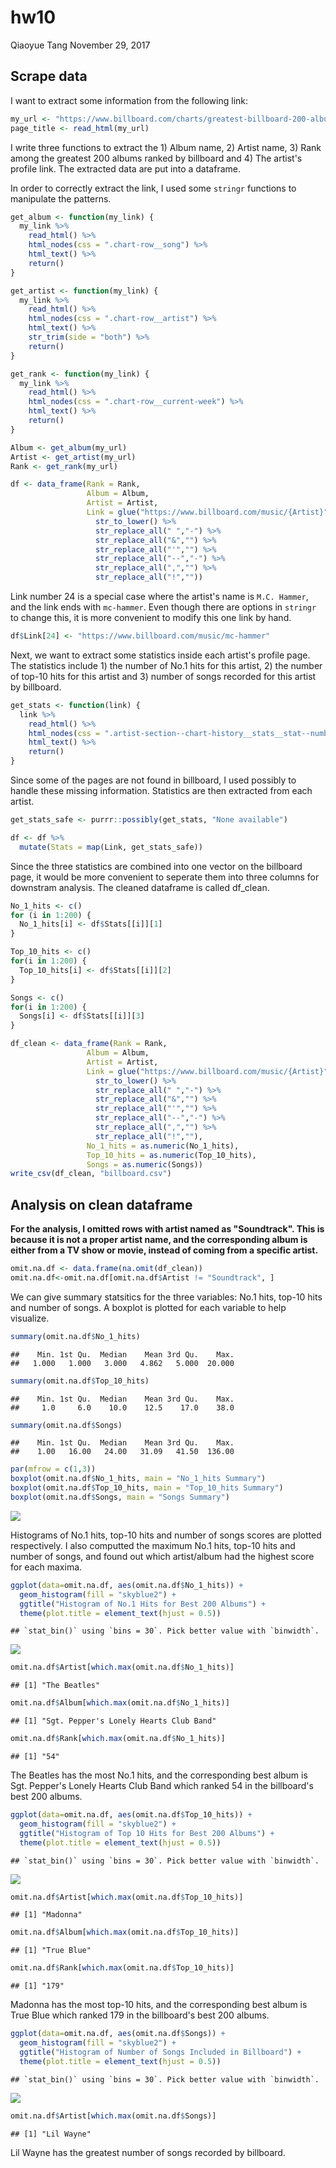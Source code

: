 hw10
================
Qiaoyue Tang
November 29, 2017

Scrape data
-----------

I want to extract some information from the following link:

``` r
my_url <- "https://www.billboard.com/charts/greatest-billboard-200-albums#"
page_title <- read_html(my_url)
```

I write three functions to extract the 1) Album name, 2) Artist name, 3) Rank among the greatest 200 albums ranked by billboard and 4) The artist's profile link. The extracted data are put into a dataframe.

In order to correctly extract the link, I used some `stringr` functions to manipulate the patterns.

``` r
get_album <- function(my_link) {
  my_link %>% 
    read_html() %>% 
    html_nodes(css = ".chart-row__song") %>% 
    html_text() %>% 
    return()
}

get_artist <- function(my_link) {
  my_link %>% 
    read_html() %>% 
    html_nodes(css = ".chart-row__artist") %>% 
    html_text() %>%
    str_trim(side = "both") %>% 
    return()
}

get_rank <- function(my_link) {
  my_link %>% 
    read_html() %>% 
    html_nodes(css = ".chart-row__current-week") %>% 
    html_text() %>% 
    return()
}

Album <- get_album(my_url)
Artist <- get_artist(my_url)
Rank <- get_rank(my_url)

df <- data_frame(Rank = Rank,
                 Album = Album,
                 Artist = Artist,
                 Link = glue("https://www.billboard.com/music/{Artist}") %>% 
                   str_to_lower() %>% 
                   str_replace_all(" ","-") %>% 
                   str_replace_all("&","") %>% 
                   str_replace_all("'","") %>% 
                   str_replace_all("--","-") %>% 
                   str_replace_all(",","") %>% 
                   str_replace_all("!",""))
```

Link number 24 is a special case where the artist's name is `M.C. Hammer`, and the link ends with `mc-hammer`. Even though there are options in `stringr` to change this, it is more convenient to modify this one link by hand.

``` r
df$Link[24] <- "https://www.billboard.com/music/mc-hammer"
```

Next, we want to extract some statistics inside each artist's profile page. The statistics include 1) the number of No.1 hits for this artist, 2) the number of top-10 hits for this artist and 3) number of songs recorded for this artist by billboard.

``` r
get_stats <- function(link) {
  link %>% 
    read_html() %>% 
    html_nodes(css = ".artist-section--chart-history__stats__stat--number") %>% 
    html_text() %>% 
    return()
}
```

Since some of the pages are not found in billboard, I used possibly to handle these missing information. Statistics are then extracted from each artist.

``` r
get_stats_safe <- purrr::possibly(get_stats, "None available")

df <- df %>% 
  mutate(Stats = map(Link, get_stats_safe))
```

Since the three statistics are combined into one vector on the billboard page, it would be more convenient to seperate them into three columns for downstram analysis. The cleaned dataframe is called df\_clean.

``` r
No_1_hits <- c()
for (i in 1:200) {
  No_1_hits[i] <- df$Stats[[i]][1]
}

Top_10_hits <- c()
for(i in 1:200) {
  Top_10_hits[i] <- df$Stats[[i]][2]
}

Songs <- c()
for(i in 1:200) {
  Songs[i] <- df$Stats[[i]][3]
}

df_clean <- data_frame(Rank = Rank,
                 Album = Album,
                 Artist = Artist,
                 Link = glue("https://www.billboard.com/music/{Artist}") %>% 
                   str_to_lower() %>% 
                   str_replace_all(" ","-") %>% 
                   str_replace_all("&","") %>% 
                   str_replace_all("'","") %>% 
                   str_replace_all("--","-") %>% 
                   str_replace_all(",","") %>% 
                   str_replace_all("!",""),
                 No_1_hits = as.numeric(No_1_hits),
                 Top_10_hits = as.numeric(Top_10_hits),
                 Songs = as.numeric(Songs))
write_csv(df_clean, "billboard.csv")
```

Analysis on clean dataframe
---------------------------

**For the analysis, I omitted rows with artist named as "Soundtrack". This is because it is not a proper artist name, and the corresponding album is either from a TV show or movie, instead of coming from a specific artist.**

``` r
omit.na.df <- data.frame(na.omit(df_clean))
omit.na.df<-omit.na.df[omit.na.df$Artist != "Soundtrack", ]
```

We can give summary statsitics for the three variables: No.1 hits, top-10 hits and number of songs. A boxplot is plotted for each variable to help visualize.

``` r
summary(omit.na.df$No_1_hits)
```

    ##    Min. 1st Qu.  Median    Mean 3rd Qu.    Max. 
    ##   1.000   1.000   3.000   4.862   5.000  20.000

``` r
summary(omit.na.df$Top_10_hits)
```

    ##    Min. 1st Qu.  Median    Mean 3rd Qu.    Max. 
    ##     1.0     6.0    10.0    12.5    17.0    38.0

``` r
summary(omit.na.df$Songs)
```

    ##    Min. 1st Qu.  Median    Mean 3rd Qu.    Max. 
    ##    1.00   16.00   24.00   31.09   41.50  136.00

``` r
par(mfrow = c(1,3))
boxplot(omit.na.df$No_1_hits, main = "No_1_hits Summary")
boxplot(omit.na.df$Top_10_hits, main = "Top_10_hits Summary")
boxplot(omit.na.df$Songs, main = "Songs Summary")
```

![](hw10_files/figure-markdown_github-ascii_identifiers/unnamed-chunk-9-1.png)

Histograms of No.1 hits, top-10 hits and number of songs scores are plotted respectively. I also computted the maximum No.1 hits, top-10 hits and number of songs, and found out which artist/album had the highest score for each maxima.

``` r
ggplot(data=omit.na.df, aes(omit.na.df$No_1_hits)) + 
  geom_histogram(fill = "skyblue2") +
  ggtitle("Histogram of No.1 Hits for Best 200 Albums") +
  theme(plot.title = element_text(hjust = 0.5))
```

    ## `stat_bin()` using `bins = 30`. Pick better value with `binwidth`.

![](hw10_files/figure-markdown_github-ascii_identifiers/unnamed-chunk-10-1.png)

``` r
omit.na.df$Artist[which.max(omit.na.df$No_1_hits)]
```

    ## [1] "The Beatles"

``` r
omit.na.df$Album[which.max(omit.na.df$No_1_hits)]
```

    ## [1] "Sgt. Pepper's Lonely Hearts Club Band"

``` r
omit.na.df$Rank[which.max(omit.na.df$No_1_hits)]
```

    ## [1] "54"

The Beatles has the most No.1 hits, and the corresponding best album is Sgt. Pepper's Lonely Hearts Club Band which ranked 54 in the billboard's best 200 albums.

``` r
ggplot(data=omit.na.df, aes(omit.na.df$Top_10_hits)) + 
  geom_histogram(fill = "skyblue2") +
  ggtitle("Histogram of Top 10 Hits for Best 200 Albums") +
  theme(plot.title = element_text(hjust = 0.5))
```

    ## `stat_bin()` using `bins = 30`. Pick better value with `binwidth`.

![](hw10_files/figure-markdown_github-ascii_identifiers/unnamed-chunk-11-1.png)

``` r
omit.na.df$Artist[which.max(omit.na.df$Top_10_hits)]
```

    ## [1] "Madonna"

``` r
omit.na.df$Album[which.max(omit.na.df$Top_10_hits)]
```

    ## [1] "True Blue"

``` r
omit.na.df$Rank[which.max(omit.na.df$Top_10_hits)]
```

    ## [1] "179"

Madonna has the most top-10 hits, and the corresponding best album is True Blue which ranked 179 in the billboard's best 200 albums.

``` r
ggplot(data=omit.na.df, aes(omit.na.df$Songs)) + 
  geom_histogram(fill = "skyblue2") +
  ggtitle("Histogram of Number of Songs Included in Billboard") +
  theme(plot.title = element_text(hjust = 0.5))
```

    ## `stat_bin()` using `bins = 30`. Pick better value with `binwidth`.

![](hw10_files/figure-markdown_github-ascii_identifiers/unnamed-chunk-12-1.png)

``` r
omit.na.df$Artist[which.max(omit.na.df$Songs)]
```

    ## [1] "Lil Wayne"

Lil Wayne has the greatest number of songs recorded by billboard.
